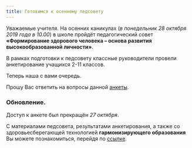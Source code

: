 ```yaml
---
title: Готовимся к осеннему педсовету
---
```


Уважаемые учителя. На осенних каникулах (*в понедельник 28 октября 2019 года в 10.00*) в школе пройдёт педагогический совет **«Формирование здорового человека – основа развития высокообразованной личности»**. 

В рамках подготовки к педсовету классные руководители провели анкетирование учащихся 2-11 классов. 

Теперь наша с вами очередь. 

Прошу Вас ответить на вопросы данной [анкеты](https://docs.google.com/forms/d/e/1FAIpQLSdTNx1XspvMsquM62xiabwmNZ2wYjyNqkq86ga1q5tlEUikew/viewform?usp=sf_link).

### Обновление.

Доступ к анкете был прекращён *27 октября*.

С материалами педсовета, результатами анкетирования, а также со здоровьесберегающей технологией **гармонизирующего образования** Вы можете познакомиться, перейдя по [ссылке](https://drive.google.com/open?id=1eTr-XPiR41-4rZaIcaIV5Yzg1Dla3_O_).